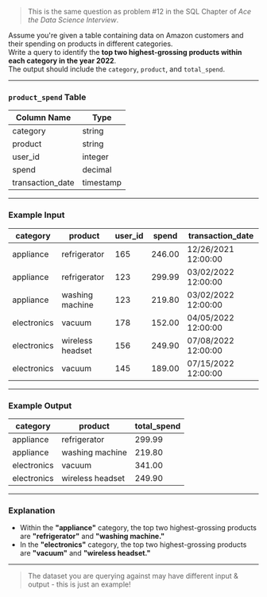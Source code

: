 > This is the same question as problem #12 in the SQL Chapter of *Ace the Data Science Interview*.

Assume you're given a table containing data on Amazon customers and their spending on products in different categories.  
Write a query to identify the **top two highest-grossing products within each category in the year 2022**.  
The output should include the `category`, `product`, and `total_spend`.

---

### **`product_spend` Table**
| Column Name       | Type      |
|-------------------|-----------|
| category          | string    |
| product           | string    |
| user_id           | integer   |
| spend             | decimal   |
| transaction_date  | timestamp |

---

### **Example Input**
| category    | product          | user_id | spend   | transaction_date     |
|-------------|-----------------|---------|---------|----------------------|
| appliance   | refrigerator    | 165     | 246.00  | 12/26/2021 12:00:00 |
| appliance   | refrigerator    | 123     | 299.99  | 03/02/2022 12:00:00 |
| appliance   | washing machine | 123     | 219.80  | 03/02/2022 12:00:00 |
| electronics | vacuum          | 178     | 152.00  | 04/05/2022 12:00:00 |
| electronics | wireless headset| 156     | 249.90  | 07/08/2022 12:00:00 |
| electronics | vacuum          | 145     | 189.00  | 07/15/2022 12:00:00 |

---

### **Example Output**
| category    | product          | total_spend |
|-------------|-----------------|-------------|
| appliance   | refrigerator    | 299.99      |
| appliance   | washing machine | 219.80      |
| electronics | vacuum          | 341.00      |
| electronics | wireless headset| 249.90      |

---

### **Explanation**
- Within the **"appliance"** category, the top two highest-grossing products are **"refrigerator"** and **"washing machine."**  
- In the **"electronics"** category, the top two highest-grossing products are **"vacuum"** and **"wireless headset."**

---

> The dataset you are querying against may have different input & output - this is just an example!
